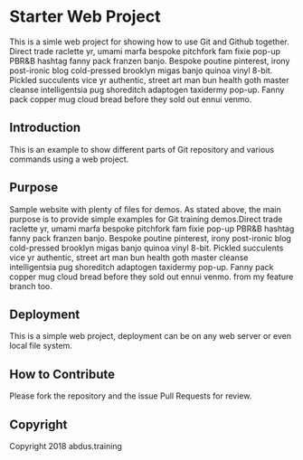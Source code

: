 # Starter Web Project 

This is a simle web project for showing how to use Git and Github together.
Direct trade raclette yr, umami marfa bespoke pitchfork fam fixie pop-up PBR&B hashtag fanny pack franzen banjo. Bespoke poutine pinterest, irony post-ironic blog cold-pressed brooklyn migas banjo quinoa vinyl 8-bit. Pickled succulents vice yr authentic, street art man bun health goth master cleanse intelligentsia pug shoreditch adaptogen taxidermy pop-up. Fanny pack copper mug cloud bread before they sold out ennui venmo.

## Introduction

This is an example to show different parts of Git repository and various commands using a web project.

## Purpose

Sample website with plenty of files for demos. As stated above, the main purpose is to provide simple examples for Git training demos.Direct trade raclette yr, umami marfa bespoke pitchfork fam fixie pop-up PBR&B hashtag fanny pack franzen banjo. Bespoke poutine pinterest, irony post-ironic blog cold-pressed brooklyn migas banjo quinoa vinyl 8-bit. Pickled succulents vice yr authentic, street art man bun health goth master cleanse intelligentsia pug shoreditch adaptogen taxidermy pop-up. Fanny pack copper mug cloud bread before they sold out ennui venmo. from my feature branch too.

## Deployment 

This is a simple web project, deployment can be on any web server or even local file system.
## How to Contribute
Please fork the repository and the issue Pull Requests for review.

## Copyright
Copyright 2018 abdus.training
